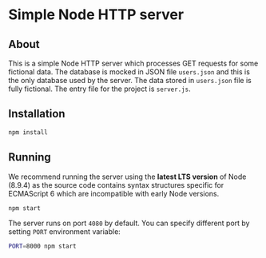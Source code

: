 # Simple Node HTTP server

## About
This is a simple Node HTTP server which processes GET requests for some fictional data. The database is mocked in JSON file `users.json` and this is the only database used by the server. The data stored in `users.json` file is fully fictional. The entry file for the project is `server.js`.

## Installation
```bash
npm install
```

## Running
We recommend running the server using the **latest LTS version** of Node (8.9.4) as the source code contains syntax structures specific for ECMAScript 6 which are incompatible with early Node versions.

```bash
npm start
```

The server runs on port `4080` by default. You can specify different port by setting `PORT` environment variable:

```bash
PORT=8000 npm start
```
